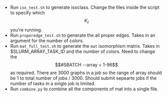 * Run `iso_test.sh` to generate isoclass. Change the files inside the script to specify which $$K_t$$ you're running.
* Run `properedge_test.sh` to generate the all proper edges. Takes in an argument for the number of colors.
* Run `mat_full_test.sh` to generate the `mat` isomorphism matrix. Takes in $SLURM_ARRAY_TASK_ID and the number of colors. Need to change the $$#SBATCH --array = 1-96$$ as required. There are 3000 graphs in a job so the range of array should be 1 to total number of jobs / 3000. Should submit sepearte jobs if the number of tasks in a single job is limited.
* Run `combine.py` to combine all the components of mat into a single file.
